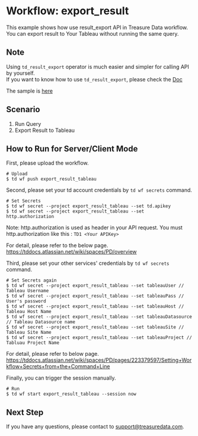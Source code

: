 # Workflow: export_result
This example shows how use result_export API in Treasure Data workflow. 
You can export result to Your Tableau without running the same query.

## Note

Using `td_result_export` operator is much easier and simpler for calling API by yourself.  
If you want to know how to use `td_result_export`, please check the [Doc](https://tddocs.atlassian.net/wiki/spaces/PD/pages/1084693/Reference+for+Treasure+Data+Operators#td_result_export%3E%3A)  

The sample is [here](https://github.com/treasure-data/treasure-boxes/blob/master/scenarios/result_export/export_result_prallel.dig)

## Scenario

1. Run Query
2. Export Result to Tableau

## How to Run for Server/Client Mode
First, please upload the workflow.
```
# Upload
$ td wf push export_result_tableau
```

Second, please set your td account credentials by ```td wf secrets``` command.
```
# Set Secrets
$ td wf secret --project export_result_tableau --set td.apikey
$ td wf secret --project export_result_tableau --set http.authorization
```

Note: http.authorization is used as header in your API request.
You must http.authorization like this : ```TD1 <Your APIKey>```

For detail, please refer to the below page.
https://tddocs.atlassian.net/wiki/spaces/PD/overview


Third, please set your other services' credentials by ```td wf secrets``` command.
```
# Set Secrets again
$ td wf secret --project export_result_tableau --set tableauUser // Tableau Username
$ td wf secret --project export_result_tableau --set tableauPass // User's password
$ td wf secret --project export_result_tableau --set tableauHost // Tableau Host Name
$ td wf secret --project export_result_tableau --set tableauDatasource // Tableau Datasource name
$ td wf secret --project export_result_tableau --set tableauSite // Tableau Site Name
$ td wf secret --project export_result_tableau --set tableauProject // Tabluau Project Name
```

For detail, please refer to below page.
https://tddocs.atlassian.net/wiki/spaces/PD/pages/223379597/Setting+Workflow+Secrets+from+the+Command+Line

Finally, you can trigger the session manually.

```
# Run
$ td wf start export_result_tableau --session now
```

## Next Step
If you have any questions, please contact to support@treasuredata.com.
